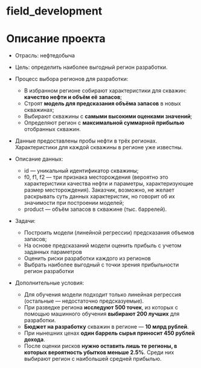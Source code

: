 # field_development
# Описание проекта

* Отрасль: нефтедобыча


* Цель: определить наиболее выгодный регион разработки.
* Процесс выбора регионов для разработки:
    - В избранном регионе собирают характеристики для скважин: **качество нефти и объём её запасов**;
    - Строят **модель для предсказания объёма запасов** в новых скважинах;
    - Выбирают скважины с **самыми высокими оценками значений**;
    - Определяют регион с **максимальной суммарной прибылью** отобранных скважин.
 
 
* Данные предоставлены пробы нефти в трёх регионах. Характеристики для каждой скважины в регионе уже известны.
* Описание данных:
    - id — уникальный идентификатор скважины;
    - f0, f1, f2 — три признака месторождения (вероятно это характеристики качества нефти и параметры, характеризующие размер месторождения). Заказчик, возможно, не желает раскрывать суть данных характеристик, но говорит об их значимости при построении моделей;
    - product — объём запасов в скважине (тыс. баррелей).
  
  
* Задачи:
    - Построить модели (линейной регрессии) предсказания объемов запасов;
    - На основе предсказаний модели оценить прибыль с учетом заданных параметров
    - Оценить риски разработки каждого из регионов
    - Выбрать наиболее выгодный с точки зрения прибыльности регион разработки
    
    
* Дополнительные условия:
    - Для обучения модели подходит только линейная регрессия (остальные — недостаточно предсказуемые).
    - При разведке региона **исследуют 500 точек**, из которых с помощью машинного обучения **выбирают 200 лучших** для разработки.
    - **Бюджет на разработку** скважин в регионе — **10 млрд рублей**.
    - При нынешних ценах **один баррель сырья приносит 450 рублей дохода**. 
    - После оценки рисков **нужно оставить лишь те регионы, в которых вероятность убытков меньше 2.5%**. Среди них выбирают регион с наибольшей средней прибылью.
